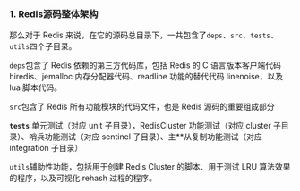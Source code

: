### 1. Redis源码整体架构

那么对于 Redis 来说，在它的源码总目录下，一共包含了`deps`、`src`、`tests`、 `utils`四个子目录。

`deps`包含了 Redis 依赖的第三方代码库，包括 Redis 的 C 语言版本客户端代码 hiredis、jemalloc 内存分配器代码、readline 功能的替代代码 linenoise，以及 lua 脚本代码。

`src`包含了 Redis 所有功能模块的代码文件，也是 Redis 源码的重要组成部分

**`tests`** 单元测试（对应 unit 子目录），RedisCluster 功能测试（对应 cluster 子目录）、哨兵功能测试（对应 sentinel 子目录）、主**从复制功能测试（对应 integration 子目录）

`utils`辅助性功能，包括用于创建 Redis Cluster 的脚本、用于测试 LRU 算法效果的程序，以及可视化 rehash 过程的程序。

